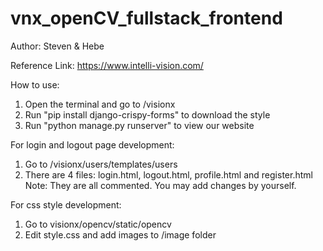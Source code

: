 # vnx_openCV_fullstack_frontend
Author: Steven & Hebe

Reference Link: https://www.intelli-vision.com/

How to use:
1. Open the terminal and go to /visionx
2. Run "pip install django-crispy-forms" to download the style
3. Run "python manage.py runserver" to view our website

For login and logout page development:
1. Go to /visionx/users/templates/users
2. There are 4 files: login.html, logout.html, profile.html and register.html
Note: They are all commented. You may add changes by yourself.

For css style development:
1. Go to visionx/opencv/static/opencv
2. Edit style.css and add images to /image folder
